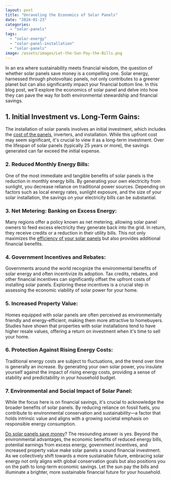 ```yaml
---
layout: post
title: "Unraveling the Economics of Solar Panels"
date: "2024-01-23"
categories: 
  - "solar-panels"
tags: 
  - "solar-energy"
  - "solar-panel-installation"
  - "solar-panels"
image: /assets/images/Let-the-Sun-Pay-the-Bills.png
---
```


In an era where sustainability meets financial wisdom, the question of whether solar panels save money is a compelling one. Solar energy, harnessed through photovoltaic panels, not only contributes to a greener planet but can also significantly impact your financial bottom line. In this blog post, we'll explore the economics of solar panel and delve into how they can pave the way for both environmental stewardship and financial savings.

## **1\. Initial Investment vs. Long-Term Gains:**

The installation of solar panels involves an initial investment, which includes the [cost of the panels](/navigating-solar-panel-installers-costs-and-financing/), inverters, and installation. While this upfront cost may seem significant, it's crucial to view it as a long-term investment. Over the lifespan of solar panels (typically 25 years or more), the savings generated can far exceed the initial expense.

### **2\. Reduced Monthly Energy Bills:**

One of the most immediate and tangible benefits of solar panels is the reduction in monthly energy bills. By generating your own electricity from sunlight, you decrease reliance on traditional power sources. Depending on factors such as local energy rates, sunlight exposure, and the size of your solar installation, the savings on your electricity bills can be substantial.

### **3\. Net Metering: Banking on Excess Energy:**

Many regions offer a policy known as net metering, allowing solar panel owners to feed excess electricity they generate back into the grid. In return, they receive credits or a reduction in their utility bills. This not only maximizes the [efficiency of your solar panels](/solar-equipment-placement/) but also provides additional financial benefits.

### **4\. Government Incentives and Rebates:**

Governments around the world recognize the environmental benefits of solar energy and often incentivize its adoption. Tax credits, rebates, and other financial incentives can significantly offset the upfront costs of installing solar panels. Exploring these incentives is a crucial step in assessing the economic viability of solar power for your home.

### **5\. Increased Property Value:**

Homes equipped with solar panels are often perceived as environmentally friendly and energy-efficient, making them more attractive to homebuyers. Studies have shown that properties with solar installations tend to have higher resale values, offering a return on investment when it's time to sell your home.

### **6\. Protection Against Rising Energy Costs:**

Traditional energy costs are subject to fluctuations, and the trend over time is generally an increase. By generating your own solar power, you insulate yourself against the impact of rising energy costs, providing a sense of stability and predictability in your household budget.

### 7\. Environmental and Social Impact of Solar Panel:

While the focus here is on financial savings, it's crucial to acknowledge the broader benefits of solar panels. By reducing reliance on fossil fuels, you contribute to environmental conservation and sustainability—a factor that holds intrinsic value and aligns with a growing societal emphasis on responsible energy consumption.

[Do solar panels save money](/lower-your-electricity-bill-effective-strategies-for-cost-reduction/)? The resounding answer is yes. Beyond the environmental advantages, the economic benefits of reduced energy bills, potential earnings from excess energy, government incentives, and increased property value make solar panels a sound financial investment. As we collectively shift towards a more sustainable future, embracing solar energy not only aligns with global conservation goals but also positions you on the path to long-term economic savings. Let the sun pay the bills and illuminate a brighter, more sustainable financial future for your household.
